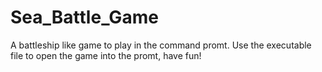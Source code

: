 # Sea_Battle_Game
A battleship like game to play in the command promt.
Use the executable file to open the game into the promt, have fun!
